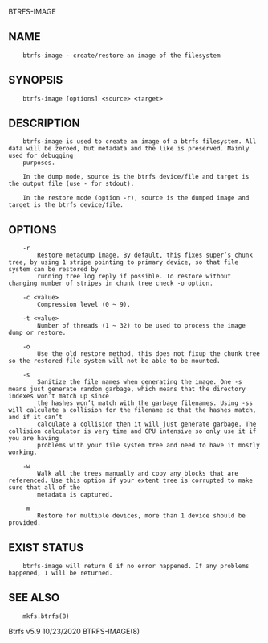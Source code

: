   BTRFS-IMAGE
 
## NAME
        btrfs-image - create/restore an image of the filesystem
 
## SYNOPSIS
        btrfs-image [options] <source> <target>
 
## DESCRIPTION
        btrfs-image is used to create an image of a btrfs filesystem. All data will be zeroed, but metadata and the like is preserved. Mainly used for debugging
        purposes.
 
        In the dump mode, source is the btrfs device/file and target is the output file (use - for stdout).
 
        In the restore mode (option -r), source is the dumped image and target is the btrfs device/file.
 
## OPTIONS
        -r
            Restore metadump image. By default, this fixes super’s chunk tree, by using 1 stripe pointing to primary device, so that file system can be restored by
            running tree log reply if possible. To restore without changing number of stripes in chunk tree check -o option.
 
        -c <value>
            Compression level (0 ~ 9).
 
        -t <value>
            Number of threads (1 ~ 32) to be used to process the image dump or restore.
 
        -o
            Use the old restore method, this does not fixup the chunk tree so the restored file system will not be able to be mounted.
 
        -s
            Sanitize the file names when generating the image. One -s means just generate random garbage, which means that the directory indexes won’t match up since
            the hashes won’t match with the garbage filenames. Using -ss will calculate a collision for the filename so that the hashes match, and if it can’t
            calculate a collision then it will just generate garbage. The collision calculator is very time and CPU intensive so only use it if you are having
            problems with your file system tree and need to have it mostly working.
 
        -w
            Walk all the trees manually and copy any blocks that are referenced. Use this option if your extent tree is corrupted to make sure that all of the
            metadata is captured.
 
        -m
            Restore for multiple devices, more than 1 device should be provided.
 
## EXIST STATUS
        btrfs-image will return 0 if no error happened. If any problems happened, 1 will be returned.
 
## SEE ALSO
        mkfs.btrfs(8)
 
 Btrfs v5.9                                                                   10/23/2020                                                               BTRFS-IMAGE(8)
